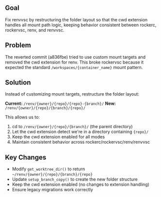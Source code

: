 ## Goal

Fix renvvsc by restructuring the folder layout so that the cwd extension handles all mount path logic, keeping behavior consistent between rockerc, rockervsc, renv, and renvvsc.

## Problem

The reverted commit (a836fbe) tried to use custom mount targets and removed the cwd extension for renv. This broke rockervsc because it expected the standard `/workspaces/{container_name}` mount pattern.

## Solution

Instead of customizing mount targets, restructure the folder layout:

**Current:** `/renv/{owner}/{repo}/{repo}-{branch}/`
**New:** `/renv/{owner}/{repo}/{branch}/{repo}/`

This allows us to:
1. cd to `/renv/{owner}/{repo}/{branch}/` (the parent directory)
2. Let the cwd extension detect we're in a directory containing `{repo}/`
3. Keep the cwd extension enabled for all modes
4. Maintain consistent behavior across rockerc/rockervsc/renv/renvvsc

## Key Changes

- Modify `get_worktree_dir()` to return `~/renv/{owner}/{repo}/{branch}/{repo}`
- Update `setup_branch_copy()` to create the new folder structure
- Keep the cwd extension enabled (no changes to extension handling)
- Ensure legacy migrations work correctly
